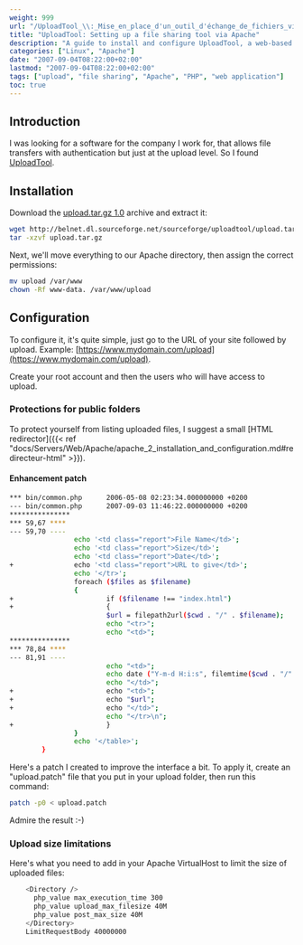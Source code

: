 ```yaml
---
weight: 999
url: "/UploadTool_\\:_Mise_en_place_d'un_outil_d'échange_de_fichiers_via_Apache/"
title: "UploadTool: Setting up a file sharing tool via Apache"
description: "A guide to install and configure UploadTool, a web-based file sharing tool that uses Apache for authenticated file uploads."
categories: ["Linux", "Apache"]
date: "2007-09-04T08:22:00+02:00"
lastmod: "2007-09-04T08:22:00+02:00"
tags: ["upload", "file sharing", "Apache", "PHP", "web application"]
toc: true
---
```


## Introduction

I was looking for a software for the company I work for, that allows file transfers with authentication but just at the upload level. So I found [UploadTool](https://uploadtool.sourceforge.net/).

## Installation

Download the [upload.tar.gz 1.0](https://belnet.dl.sourceforge.net/sourceforge/uploadtool/upload.tar.gz) archive and extract it:

```bash
wget http://belnet.dl.sourceforge.net/sourceforge/uploadtool/upload.tar.gz
tar -xzvf upload.tar.gz
```

Next, we'll move everything to our Apache directory, then assign the correct permissions:

```bash
mv upload /var/www
chown -Rf www-data. /var/www/upload
```

## Configuration

To configure it, it's quite simple, just go to the URL of your site followed by upload. Example: [https://www.mydomain.com/upload](https://www.mydomain.com/upload).

Create your root account and then the users who will have access to upload.

### Protections for public folders

To protect yourself from listing uploaded files, I suggest a small [HTML redirector]({{< ref "docs/Servers/Web/Apache/apache_2_installation_and_configuration.md#redirecteur-html" >}}).

#### Enhancement patch

```bash
*** bin/common.php      2006-05-08 02:23:34.000000000 +0200
--- bin/common.php      2007-09-03 11:46:22.000000000 +0200
***************
*** 59,67 ****
--- 59,70 ----
                echo '<td class="report">File Name</td>';
                echo '<td class="report">Size</td>';
                echo '<td class="report">Date</td>';
+               echo '<td class="report">URL to give</td>';
                echo '</tr>';
                foreach ($files as $filename)
                {
+                       if ($filename !== "index.html")
+                       {
                        $url = filepath2url($cwd . "/" . $filename);
                        echo "<tr>";
                        echo "<td>";
***************
*** 78,84 ****
--- 81,91 ----
                        echo "<td>";
                        echo date ("Y-m-d H:i:s", filemtime($cwd . "/" . $filename));
                        echo "</td>";
+                       echo "<td>";
+                       echo "$url";
+                       echo "</td>";
                        echo "</tr>\n";
+                       }
                }
                echo '</table>';
        }
```

Here's a patch I created to improve the interface a bit. To apply it, create an "upload.patch" file that you put in your upload folder, then run this command:

```bash
patch -p0 < upload.patch
```

Admire the result :-)

### Upload size limitations

Here's what you need to add in your Apache VirtualHost to limit the size of uploaded files:

```bash
    <Directory />
      php_value max_execution_time 300
      php_value upload_max_filesize 40M
      php_value post_max_size 40M
    </Directory>
    LimitRequestBody 40000000
```
